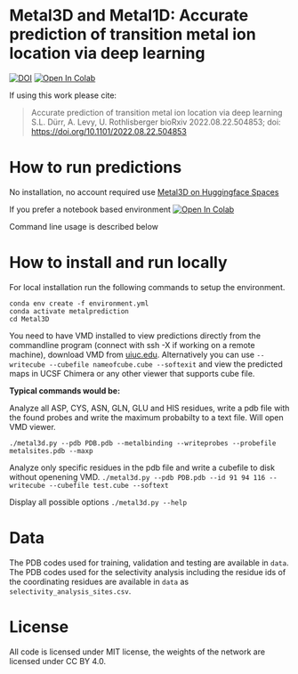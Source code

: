 # Metal3D and Metal1D: Accurate prediction of transition metal ion location via deep learning

[![DOI](https://zenodo.org/badge/456988168.svg)](https://zenodo.org/badge/latestdoi/456988168)
[![Open In Colab](https://colab.research.google.com/assets/colab-badge.svg)](https://colab.research.google.com/github/lcbc-epfl/metal-site-prediction/blob/main/Metal3D/ColabMetal.ipynb)

If using this work please cite:

>Accurate prediction of transition metal ion location via deep learning
>S.L. Dürr, A. Levy, U. Rothlisberger
>bioRxiv 2022.08.22.504853; doi: https://doi.org/10.1101/2022.08.22.504853


# How to run predictions

No installation, no account required use [Metal3D on Huggingface Spaces](https://hf.space/simonduerr/metal3d)

If you prefer a notebook based environment [![Open In Colab](https://colab.research.google.com/assets/colab-badge.svg)](https://colab.research.google.com/github/lcbc-epfl/metal-site-prediction/blob/main/Metal3D/ColabMetal.ipynb)

Command line usage is described below

# How to install and run locally

For local installation run the following commands to setup the environment. 

```
conda env create -f environment.yml
conda activate metalprediction
cd Metal3D
```
You need to have VMD installed to view predictions directly from the commandline program (connect with ssh -X if working on a remote machine), download VMD from [uiuc.edu](https://www.ks.uiuc.edu/Development/Download/download.cgi?PackageName=VMD). 
Alternatively you can use `--writecube --cubefile nameofcube.cube --softexit` and view the predicted maps in UCSF Chimera or any other viewer that supports cube file. 

**Typical commands would be:** 

Analyze all ASP, CYS, ASN, GLN, GLU and HIS residues, write a pdb file with the found probes and write the maximum probabilty to a text file. Will open VMD viewer.

`./metal3d.py --pdb PDB.pdb --metalbinding --writeprobes --probefile metalsites.pdb --maxp `

Analyze only specific residues in the pdb file and write a cubefile to disk without openening VMD. 
`./metal3d.py --pdb PDB.pdb --id 91 94 116 --writecube --cubefile test.cube --softext`

Display all possible options
`./metal3d.py --help`

# Data

The PDB codes used for training, validation and testing are available in `data`. 
The PDB codes used for the selectivity analysis including the residue ids of the coordinating residues are available in `data` as `selectivity_analysis_sites.csv`. 


# License

All code is licensed under MIT license, the weights of the network are licensed under CC BY 4.0.
